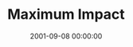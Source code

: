 ---
layout: series
series: "Maximum Impact"
permalink: "/maximum-impact/"
title: Maximum Impact
date: 2001-09-08 00:00:00
endDate: 1900-01-01 00:00:00
description: "Wherever you are in your life, God has a new level to which He want to take you. Join us as we ramp up for a life of maximum impact. "
src: "http://s3.amazonaws.com/crossroads-media/images/legacy/content/GenericCrnerSign.jpg"
---